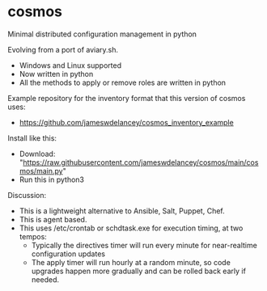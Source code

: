 # cosmos
Minimal distributed configuration management in python

Evolving from a port of aviary.sh.
 - Windows and Linux supported
 - Now written in python
 - All the methods to apply or remove roles are written in python

Example repository for the inventory format that this version of cosmos uses:
 - https://github.com/jameswdelancey/cosmos_inventory_example

Install like this:
 - Download: "https://raw.githubusercontent.com/jameswdelancey/cosmos/main/cosmos/main.py"
 - Run this in python3

Discussion:
 - This is a lightweight alternative to Ansible, Salt, Puppet, Chef.
 - This is agent based.
 - This uses /etc/crontab or schdtask.exe for execution timing, at two tempos:
     - Typically the directives timer will run every minute for near-realtime configuration updates
     - The apply timer will run hourly at a random minute, so code upgrades happen more gradually and can be rolled back early if needed.
